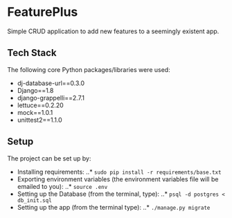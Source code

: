 FeaturePlus
============
Simple CRUD application to add new features to a seemingly existent app.

Tech Stack
----------
The following core Python packages/libraries were used:
* dj-database-url==0.3.0
* Django==1.8
* django-grappelli==2.7.1
* lettuce==0.2.20
* mock==1.0.1
* unittest2==1.1.0

Setup
-----
The project can be set up by:
* Installing requirements:
..*  ```sudo pip install -r requirements/base.txt```
* Exporting environment variables (the environment variables file will be emailed to you):
..* ```source .env```
* Setting up the Database (from the terminal, type): 
..* ```psql -d postgres < db_init.sql```
* Setting up the app (from the terminal type):
..* ```./manage.py migrate```
